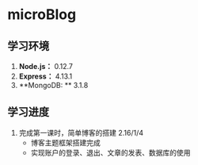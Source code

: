 # microBlog
## **学习环境**
1. **Node.js：** 0.12.7
2. **Express：** 4.13.1
3. **MongoDB: ** 3.1.8
## 学习进度
1. 完成第一课时，简单博客的搭建 2.16/1/4
    - 博客主题框架搭建完成
    - 实现账户的登录、退出、文章的发表、数据库的使用
